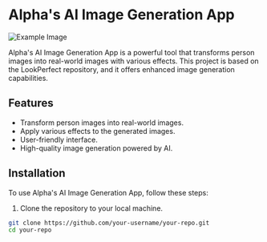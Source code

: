 # Alpha's AI Image Generation App

![Example Image](./example.png)

Alpha's AI Image Generation App is a powerful tool that transforms person images into real-world images with various effects. This project is based on the LookPerfect repository, and it offers enhanced image generation capabilities.

## Features

- Transform person images into real-world images.
- Apply various effects to the generated images.
- User-friendly interface.
- High-quality image generation powered by AI.

## Installation

To use Alpha's AI Image Generation App, follow these steps:

1. Clone the repository to your local machine.

```bash
git clone https://github.com/your-username/your-repo.git
cd your-repo


